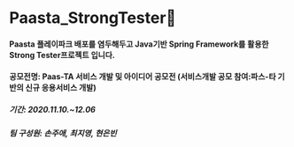 # Paasta_StrongTester🥟
#### Paasta 플레이파크 배포를 염두해두고 Java기반 Spring Framework를 활용한 Strong Tester프로젝트 입니다.
#### 공모전명: Paas-TA 서비스 개발 및 아이디어 공모전 (서비스개발 공모 참여:파스-타 기반의 신규 응용서비스 개발)
##### 기간: 2020.11.10.~12.06
##### 팀 구성원: 손주애, 최지영, 현은빈

